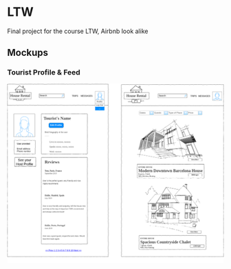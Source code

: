 # LTW
Final project for the course LTW, Airbnb look alike

## Mockups

### Tourist Profile & Feed  
![Feed](https://github.com/TheGX/LTW/blob/master/documentation/Profile_Feed.png) 

